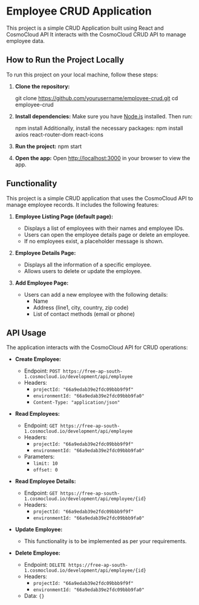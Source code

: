 # Employee CRUD Application

This project is a simple CRUD Application built using React and CosmoCloud API It interacts with the CosmoCloud CRUD API to manage employee data.

## How to Run the Project Locally

To run this project on your local machine, follow these steps:

1. **Clone the repository:**

    git clone https://github.com/yourusername/employee-crud.git
    cd employee-crud
   

2. **Install dependencies:**
    Make sure you have [Node.js](https://nodejs.org/) installed. Then run:

    npm install
    Additionally, install the necessary packages:
    npm install axios react-router-dom react-icons


3. **Run the project:**
    npm start


4. **Open the app:**
    Open [http://localhost:3000](http://localhost:3000) in your browser to view the app.

## Functionality

This project is a simple CRUD application that uses the CosmoCloud API to manage employee records. It includes the following features:

1. **Employee Listing Page (default page):**
    - Displays a list of employees with their names and employee IDs.
    - Users can open the employee details page or delete an employee.
    - If no employees exist, a placeholder message is shown.

2. **Employee Details Page:**
    - Displays all the information of a specific employee.
    - Allows users to delete or update the employee.

3. **Add Employee Page:**
    - Users can add a new employee with the following details:
        - Name
        - Address (line1, city, country, zip code)
        - List of contact methods (email or phone)

## API Usage

The application interacts with the CosmoCloud API for CRUD operations:

- **Create Employee:**
    - Endpoint: `POST https://free-ap-south-1.cosmocloud.io/development/api/employee`
    - Headers:
        - `projectId: "66a9edab39e2fdc09bbb9f9f"`
        - `environmentId: "66a9edab39e2fdc09bbb9fa0"`
        - `Content-Type: "application/json"`

- **Read Employees:**
    - Endpoint: `GET https://free-ap-south-1.cosmocloud.io/development/api/employee`
    - Headers:
        - `projectId: "66a9edab39e2fdc09bbb9f9f"`
        - `environmentId: "66a9edab39e2fdc09bbb9fa0"`
    - Parameters: 
        - `limit: 10`
        - `offset: 0`

- **Read Employee Details:**
    - Endpoint: `GET https://free-ap-south-1.cosmocloud.io/development/api/employee/{id}`
    - Headers:
        - `projectId: "66a9edab39e2fdc09bbb9f9f"`
        - `environmentId: "66a9edab39e2fdc09bbb9fa0"`

- **Update Employee:**
    - This functionality is to be implemented as per your requirements.

- **Delete Employee:**
    - Endpoint: `DELETE https://free-ap-south-1.cosmocloud.io/development/api/employee/{id}`
    - Headers:
        - `projectId: "66a9edab39e2fdc09bbb9f9f"`
        - `environmentId: "66a9edab39e2fdc09bbb9fa0"`
    - Data: `{}`

